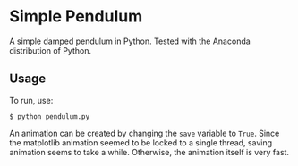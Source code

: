 # Simple Pendulum

A simple damped pendulum in Python. Tested with the Anaconda distribution of Python.

## Usage

To run, use:
```
$ python pendulum.py
```

An animation can be created by changing the `save` variable to `True`. Since the matplotlib animation seemed to be locked to a single thread, saving animation seems to take a while. Otherwise, the animation itself is very fast.